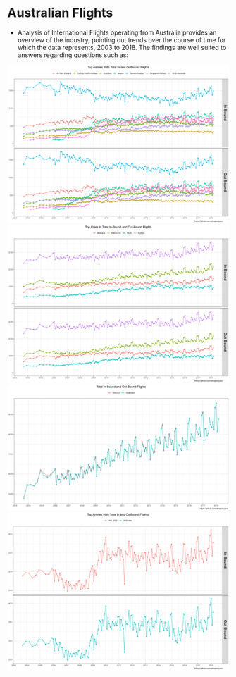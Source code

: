 # Australian Flights

-   Analysis of International Flights operating from Australia provides an overview of the industry, pointing out trends over the course of time for which the data represents, 2003 to 2018. The findings are well suited to answers regarding questions such as:

![](plot_in_out_air_flight.png) ![](plot_in_out_city_flight.png) ![](plot_in_out_flight.png) ![](plot_in_out_route_flight.png)
